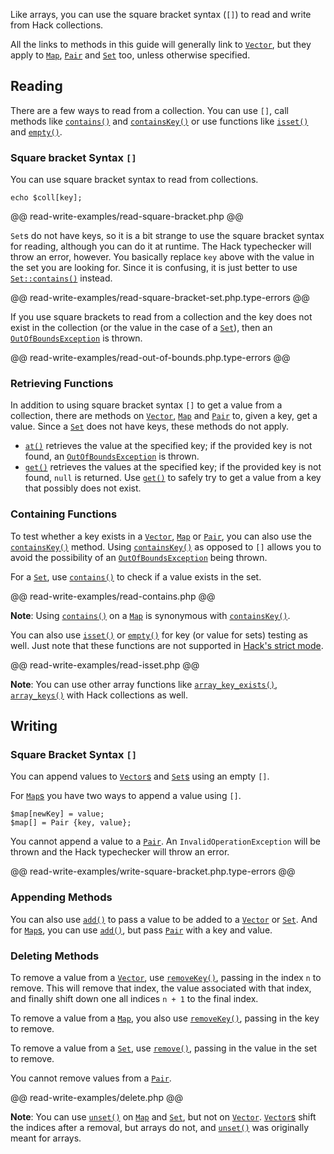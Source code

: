 Like arrays, you can use the square bracket syntax (`[]`) to read and write from Hack collections. 

All the links to methods in this guide will generally link to [`Vector`](/hack/reference/class/Vector/), but they apply to [`Map`](/hack/reference/class/Map/), [`Pair`](/hack/reference/class/Pair/) and [`Set`](/hack/reference/class/Set/) too, unless otherwise specified.

## Reading

There are a few ways to read from a collection. You can use `[]`, call methods like [`contains()`](/hack/reference/class/Set/contains/) and [`containsKey()`](/hack/reference/class/Vector/containsKey/) or use functions like [`isset()`](http://php.net/manual/en/function.isset.php) and [`empty()`](http://php.net/manual/en/function.empty.php).

### Square bracket Syntax  `[]`

You can use square bracket syntax to read from collections.

```
echo $coll[key];
```

@@ read-write-examples/read-square-bracket.php @@

`Set`s do not have keys, so it is a bit strange to use the square bracket syntax for reading, although you can do it at runtime. The Hack typechecker will throw an error, however. You basically replace `key` above with the value in the set you are looking for. Since it is confusing, it is just better to use [`Set::contains()`](/hack/reference/class/Set/contains/) instead.

@@ read-write-examples/read-square-bracket-set.php.type-errors @@

If you use square brackets to read from a collection and the key does not exist in the collection (or the value in the case of a [`Set`](/hack/reference/class/Set/)), then an [`OutOfBoundsException`](http://php.net/manual/en/class.outofboundsexception.php) is thrown.

@@ read-write-examples/read-out-of-bounds.php.type-errors @@

### Retrieving Functions

In addition to using square bracket syntax `[]` to get a value from a collection, there are methods on [`Vector`](/hack/reference/class/Vector/), [`Map`](/hack/reference/class/Map/) and [`Pair`](/hack/reference/class/Pair/) to, given a key, get a value. Since a [`Set`](/hack/reference/class/Set/) does not have keys, these methods do not apply.

- [`at()`](/hack/reference/class/Vector/at/) retrieves the value at the specified key; if the provided key is not found, an [`OutOfBoundsException`](http://php.net/manual/en/class.outofboundsexception.php) is thrown.
- [`get()`](/hack/reference/class/Vector/get/) retrieves the values at the specified key; if the provided key is not found, `null` is returned. Use [`get()`](/hack/reference/class/Vector/get/) to safely try to get a value from a key that possibly does not exist.

### Containing Functions

To test whether a key exists in a [`Vector`](/hack/reference/class/Vector/), [`Map`](/hack/reference/class/Map/) or [`Pair`](/hack/reference/class/Pair/), you can also use the [`containsKey()`](/hack/reference/class/Vector/containsKey/) method. Using [`containsKey()`](/hack/reference/class/Vector/containsKey/) as opposed to `[]` allows you to avoid the possibility of an [`OutOfBoundsException`](http://php.net/manual/en/class.outofboundsexception.php) being thrown.

For a [`Set`](/hack/reference/class/Set/), use [`contains()`](/hack/reference/class/Set/contains/) to check if a value exists in the set.

@@ read-write-examples/read-contains.php @@

**Note**: Using [`contains()`](/hack/reference/class/Map/contains/) on a [`Map`](/hack/reference/class/Map/) is synonymous with [`containsKey()`](/hack/reference/class/Map/containsKey/).

You can also use [`isset()`](http://php.net/manual/en/function.isset.php) or [`empty()`](http://php.net/manual/en/function.empty.php) for key (or value for sets) testing as well. Just note that these functions are not supported in [Hack's strict mode](../typechecker/modes.md).

@@ read-write-examples/read-isset.php @@

**Note**: You can use other array functions like [`array_key_exists()`](http://php.net/manual/en/function.array-key-exists.php), [`array_keys()`](http://php.net/manual/en/function.array-keys.php) with Hack collections as well.

## Writing

### Square Bracket Syntax `[]`

You can append values to [`Vector`s](/hack/reference/class/Vector/) and [`Set`s](/hack/reference/class/Set/) using an empty `[]`. 

For [`Map`s](/hack/reference/class/Map/) you have two ways to append a value using `[]`. 

```
$map[newKey] = value;
$map[] = Pair {key, value};
```

You cannot append a value to a [`Pair`](/hack/reference/class/Pair/). An `InvalidOperationException` will be thrown and the Hack typechecker will throw an error.

@@ read-write-examples/write-square-bracket.php.type-errors @@

### Appending Methods

You can also use [`add()`](/hack/reference/class/Vector/add/) to pass a value to be added to a [`Vector`](/hack/reference/class/Vector/) or [`Set`](/hack/reference/class/Set/). And for [`Map`s](/hack/reference/class/Map/), you can use [`add()`](/hack/reference/class/Map/add/), but pass [`Pair`](/hack/reference/class/Pair/) with a key and value.

### Deleting Methods

To remove a value from a [`Vector`](/hack/reference/class/Vector/), use [`removeKey()`](/hack/reference/class/Vector/removeKey/), passing in the index `n` to remove. This will remove that index, the value associated with that index, and finally shift down one all indices `n + 1` to the final index.

To remove a value from a [`Map`](/hack/reference/class/Map/), you also use [`removeKey()`](/hack/reference/class/Map/removeKey/), passing in the key to remove.

To remove a value from a [`Set`](/hack/reference/class/Set/), use [`remove()`](/hack/reference/class/Set/remove/), passing in the value in the set to remove.

You cannot remove values from a [`Pair`](/hack/reference/class/Pair/).

@@ read-write-examples/delete.php @@

**Note**: You can use [`unset()`](http://php.net/manual/en/function.unset.php) on [`Map`](/hack/reference/class/Map/) and [`Set`](/hack/reference/class/Set/), but not on [`Vector`](/hack/reference/class/Vector/). [`Vector`s](/hack/reference/class/Vector/) shift the indices after a removal, but arrays do not, and [`unset()`](http://php.net/manual/en/function.unset.php) was originally meant for arrays.
